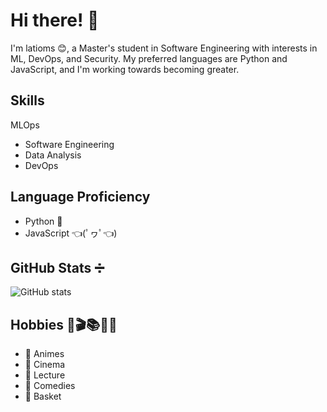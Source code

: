 # Hi there! 👋

I'm latioms 😊, a Master's student in Software Engineering with interests in ML, DevOps, and Security. My preferred languages are Python and JavaScript, and I'm working towards becoming greater.

## Skills
MLOps
- Software Engineering
- Data Analysis
- DevOps

## Language Proficiency
- Python 🐍
- JavaScript 👈(ﾟヮﾟ👈)

## GitHub Stats ➗
![GitHub stats](https://github-readme-stats.vercel.app/api?username=latioms&show_icons=true&theme=dark)

## Hobbies 🎨🎬📚🤣🏀

- 🎌 Animes
- 🍿 Cinema
- 📖 Lecture
- 🤣 Comedies
- 🏀 Basket
